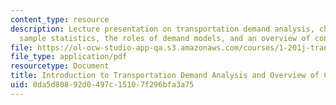```yaml
---
content_type: resource
description: Lecture presentation on transportation demand analysis, choices, complexity,
  sample statistics, the roles of demand models, and an overview of consumer theory.
file: https://ol-ocw-studio-app-qa.s3.amazonaws.com/courses/1-201j-transportation-systems-analysis-demand-and-economics-fall-2008/0da5d80892d0497c15107f296bfa3a75_MIT1_201JF08_lec02.pdf
file_type: application/pdf
resourcetype: Document
title: Introduction to Transportation Demand Analysis and Overview of Consumer Theory
uid: 0da5d808-92d0-497c-1510-7f296bfa3a75
---
```


